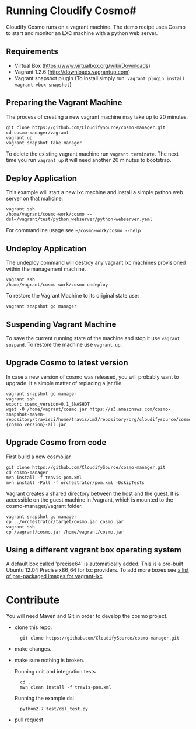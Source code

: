 # Running Cloudify Cosmo#

Cloudify Cosmo runs on a vagrant machine. 
The demo recipe uses Cosmo to start and monitor an LXC machine with a python web server. 

## Requirements ##

- Virtual Box (https://www.virtualbox.org/wiki/Downloads)
- Vagrant 1.2.6 (http://downloads.vagrantup.com)
- Vagrant snapshot plugin (To install simply run: `vagrant plugin install vagrant-vbox-snapshot`)

## Preparing the Vagrant Machine ##

The process of creating a new vagrant machine may take up to 20 minutes.

```
git clone https://github.com/CloudifySource/cosmo-manager.git
cd cosmo-manager/vagrant
vagrant up
vagrant snapshot take manager
```

To delete the existing vagrant machine run `vagrant terminate`. The next time you run `vagrant up` it will need another 20 minutes to bootstrap.

## Deploy Application ##
This example will start a new lxc machine and install a simple python web server on that mahcine.
```
vagrant ssh
/home/vagrant/cosmo-work/cosmo --dsl=/vagrant/test/python_webserver/python-webserver.yaml
```

For commandline usage see `~/cosmo-work/cosmo --help`

## Undeploy Application ##

The undeploy command will destroy any vagrant lxc machines provisioned within the management machine.
```
vagrant ssh
/home/vagrant/cosmo-work/cosmo undeploy
```

To restore the Vagrant Machine to its original state use:
```
vagrant snapshot go manager
```

## Suspending Vagrant Machine ##

To save the current running state of the machine and stop it use `vagrant suspend`. To restore the machine use `vagrant up`.


## Upgrade Cosmo to latest version ##

In case a new version of cosmo was released, you will probably want to upgrade.
It a simple matter of replacing a jar file.

```
vagrant snapshot go manager
vagrant ssh
export cosmo_version=0.1_SNASHOT
wget -O /home/vagrant/cosmo.jar https://s3.amazonaws.com/cosmo-snapshot-maven-repository/travisci/home/travis/.m2/repository/org/cloudifysource/cosmo/orchestrator/{cosmo_version}/orchestrator-{cosmo_version}-all.jar
```

## Upgrade Cosmo from code ##

First build a new cosmo.jar
```
git clone https://github.com/CloudifySource/cosmo-manager.git
cd cosmo-manager
mvn install -f travis-pom.xml
mvn install -Pall -f orchestrator/pom.xml -DskipTests
```

Vagrant creates a shared directory between the host and the guest. It is accessible on the guest machine in /vagrant, which is mounted to the cosmo-manager/vagrant folder.

```
vagrant snapshot go manager
cp ../orchestrator/target/cosmo.jar cosmo.jar
vagrant ssh
cp /vagrant/cosmo.jar /home/vagrant/cosmo.jar
```

## Using a different vagrant box operating system ##
A default box called 'precise64' is automatically added.
This is a pre-built Ubuntu 12.04 Precise x86_64 for lxc providers.
To add more boxes see [a list of pre-packaged images for vagrant-lxc](https://github.com/fgrehm/vagrant-lxc/wiki/Base-boxes#available-boxes)


Contribute
==========

You will need Maven and Git in order to develop the cosmo project.

- clone this repo.

        git clone https://github.com/CloudifySource/cosmo-manager.git

- make changes.
- make sure nothing is broken.
    
    Running unit and integration tests
        
        cd ..
        mvn clean install -f travis-pom.xml
    
    Running the example dsl    
        
        python2.7 test/dsl_test.py

- pull request
